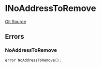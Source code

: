 # INoAddressToRemove
[Git Source](https://github.com/thrackle-io/tron/blob/90f80c15b8a320b76e44e84890aab8b010252d59/src/common/IErrors.sol)


## Errors
### NoAddressToRemove

```solidity
error NoAddressToRemove();
```

